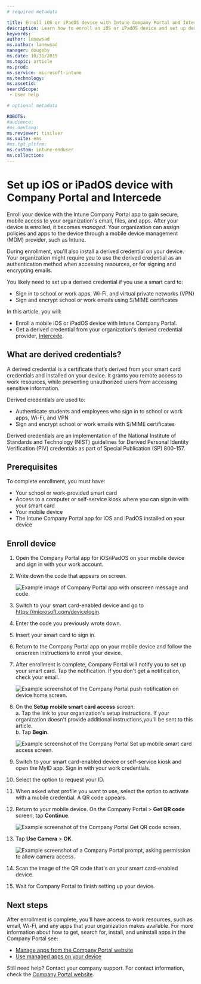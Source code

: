 ```yaml
---
# required metadata

title: Enroll iOS or iPadOS device with Intune Company Portal and Intercede  
description: Learn how to enroll an iOS or iPadOS device and set up derived credential authentication with Intercede.  
keywords:
author: lenewsad
ms.author: lanewsad
manager: dougeby
ms.date: 10/31/2019
ms.topic: article
ms.prod:
ms.service: microsoft-intune
ms.technology:
ms.assetid: 
searchScope:
 - User help

# optional metadata

ROBOTS:  
#audience:
#ms.devlang:
ms.reviewer: tisilver
ms.suite: ems
#ms.tgt_pltfrm:
ms.custom: intune-enduser
ms.collection: 
---
```



# Set up iOS or iPadOS device with Company Portal and Intercede

Enroll your device with the Intune Company Portal app to gain secure, mobile access to your organization's email, files, and apps.  After your device is enrolled, it becomes *managed*. Your organization can assign policies and apps to the device through a mobile device management (MDM) provider, such as Intune.  

During enrollment, you'll also install a derived credential on your device. Your organization might require you to use the derived credential as an authentication method when accessing resources, or for signing and encrypting emails. 

You likely need to set up a derived credential if you use a smart card to:

* Sign in to school or work apps, Wi-Fi, and virtual private networks (VPN)
* Sign and encrypt school or work emails using S/MIME certificates  

In this article, you will:  

* Enroll a mobile iOS or iPadOS device with Intune Company Portal.  
* Get a derived credential from your organization's derived credential provider, [Intercede](https://www.intercede.com/).   


## What are derived credentials?  
A derived credential is a certificate that’s derived from your smart card credentials and installed on your device. It grants you remote access to work resources, while preventing unauthorized users from accessing sensitive information.  

Derived credentials are used to: 
* Authenticate students and employees who sign in to school or work apps, Wi-Fi, and VPN
* Sign and encrypt school or work emails with S/MIME certificates  

Derived credentials are an implementation of the National Institute of Standards and Technology (NIST) guidelines for Derived Personal Identity Verification (PIV) credentials as part of Special Publication (SP) 800-157.  

## Prerequisites

 To complete enrollment, you must have:

* Your school or work-provided smart card
* Access to a computer or self-service kiosk where you can sign in with your smart card
* Your mobile device
* The Intune Company Portal app for iOS and iPadOS installed on your device


## Enroll device  
1. Open the Company Portal app for iOS/iPadOS on your mobile device and sign in with your work account.  
2. Write down the code that appears on screen.  

    ![Example image of Company Portal app with onscreen message and code.](media/copy-code-intercede.png)  
1. Switch to your smart card-enabled device and go to https://microsoft.com/devicelogin. 

1. Enter the code you previously wrote down.
 
2. Insert your smart card to sign in.   

3. Return to the Company Portal app on your mobile device and follow the onscreen instructions to enroll your device.  
4. After enrollment is complete, Company Portal will notify you to set up your smart card. Tap the notification. If you don't get a notification, check your email.   

    ![Example screenshot of the Company Portal push notification on device home screen.](media/action-required-in-app-intercede.png)  

5. On the **Setup mobile smart card access** screen:  
    a. Tap the link to your organization's setup instructions. If your organization doesn't provide additional instructions,you'll be sent to this article.  
    b. Tap **Begin**.  

    ![Example screenshot of the Company Portal Set up mobile smart card access screen.](media/smart-card-info-intercede.png)  

6. Switch to your smart card-enabled device or self-service kiosk and open the MyID app. Sign in with your work credentials.  
7. Select the option to request your ID. 
8. When asked what profile you want to use, select the option to activate with a mobile credential. A QR code appears.  
9. Return to your mobile device. On the Company Portal > **Get QR code** screen, tap **Continue**.  

    ![Example screenshot of the Company Portal Get QR code screen.](media/get-qr-code-intercede.png) 
 
10. Tap **Use Camera** > **OK**.  

    ![Example screenshot of a Company Portal prompt, asking permission to allow camera access.](media/allow-cp-camera-access-intercede.png)  

11. Scan the image of the QR code that's on your smart card-enabled device. 
12. Wait for Company Portal to finish setting up your device.  

## Next steps  
After enrollment is complete, you'll have access to work resources, such as email, Wi-Fi, and any apps that your organization makes available. For more information about how to get, search for, install, and uninstall apps in the Company Portal see:

* [Manage apps from the Company Portal website](manage-apps-cpweb.md)  
* [Use managed apps on your device](use-managed-apps-on-your-device-ios.md)  

Still need help? Contact your company support. For contact information, check the [Company Portal website](https://go.microsoft.com/fwlink/?linkid=2010980).

